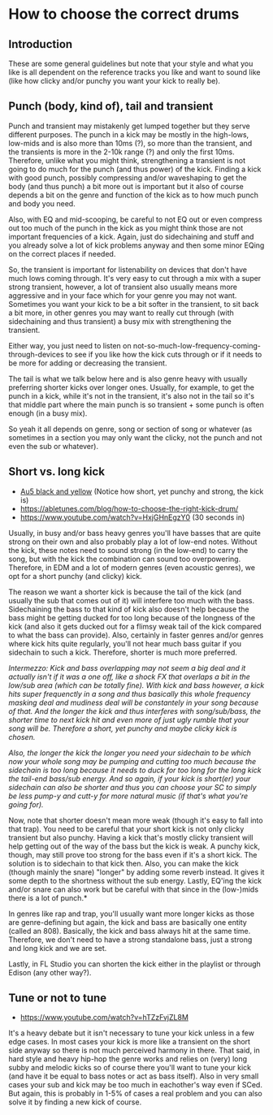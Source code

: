 # How to choose the correct drums

## Introduction
These are some general guidelines but note that your style and what you like is all dependent on the reference tracks you like and want to sound like (like how clicky and/or punchy you want your kick to really be).

## Punch (body, kind of), tail and transient
Punch and transient may mistakenly get lumped together but they serve different purposes. The punch in a kick may be mostly in the high-lows, low-mids and is also more than 10ms (?), so more than the transient, and the transients is more in the 2-10k range (?) and only the first 10ms. Therefore, unlike what you might think, strengthening a transient is not going to do much for the punch (and thus power) of the kick. Finding a kick with good punch, possibly compressing and/or waveshaping to get the body (and thus punch) a bit more out is important but it also of course depends a bit on the genre and function of the kick as to how much punch and body you need.

Also, with EQ and mid-scooping, be careful to not EQ out or even compress out too much of the punch in the kick as you might think those are not important frequencies of a kick. Again, just do sidechaining and stuff and you already solve a lot of kick problems anyway and then some minor EQing on the correct places if needed.

So, the transient is important for listenability on devices that don't have much lows coming through. It's very easy to cut through a mix with a super strong transient, however, a lot of transient also usually means more aggressive and in your face which for your genre you may not want. Sometimes you want your kick to be a bit softer in the transient, to sit back a bit more, in other genres you may want to really cut through (with sidechaining and thus transient) a busy mix with strengthening the transient.

Either way, you just need to listen on not-so-much-low-frequency-coming-through-devices to see if you like how the kick cuts through or if it needs to be more for adding or decreasing the transient.

The tail is what we talk below here and is also genre heavy with usually preferring shorter kicks over longer ones. Usually, for example, to get the punch in a kick, while it's not in the transient, it's also not in the tail so it's that middle part where the main punch is so transient + some punch is often enough (in a busy mix).

So yeah it all depends on genre, song or section of song or whatever (as sometimes in a section you may only want the clicky, not the punch and not even the sub or whatever).

## Short vs. long kick
- [Au5 black and yellow](https://www.youtube.com/watch?v=oLBqmi0ot_g) (Notice how short, yet punchy and strong, the kick is)
- https://abletunes.com/blog/how-to-choose-the-right-kick-drum/
- https://www.youtube.com/watch?v=HxjGHnEgzY0 (30 seconds in)

Usually, in busy and/or bass heavy genres you'll have basses that are quite strong on their own and also probably play a lot of low-end notes. Without the kick, these notes need to sound strong (in the low-end) to carry the song, but with the kick the combination can sound too overpowering. Therefore, in EDM and a lot of modern genres (even acoustic genres), we opt for a short punchy (and clicky) kick.

The reason we want a shorter kick is because the tail of the kick (and usually the sub that comes out of it) will interfere too much with the bass. Sidechaining the bass to that kind of kick also doesn't help because the bass might be getting ducked for too long because of the longness of the kick (and also it gets ducked out for a flimsy weak tail of the kick compared to what the bass can provide). Also, certainly in faster genres and/or genres where kick hits quite regularly, you'll not hear much bass guitar if you sidechain to such a kick. Therefore, shorter is much more preferred.

*Intermezzo: Kick and bass overlapping may not seem a big deal and it actually isn't if it was a one off, like a shock FX that overlaps a bit in the low/sub area (which can be totally fine). With kick and bass however, a kick hits super frequenctly in a song and thus basically this whole frequency masking deal and mudiness deal will be constantely in your song because of that. And the longer the kick and thus interferes with song/sub/bass, the shorter time to next kick hit and even more of just ugly rumble that your song will be. Therefore a short, yet punchy and maybe clicky kick is chosen.*

*Also, the longer the kick the longer you need your sidechain to be which now your whole song may be pumping and cutting too much because the sidechain is too long because it needs to duck for too long for the long kick the tail-end bass/sub energy. And so again, if your kick is short(er) your sidechain can also be shorter and thus you can choose your SC to simply be less pump-y and cutt-y for more natural music (if that's what you're going for).*

Now, note that shorter doesn't mean more weak (though it's easy to fall into that trap). You need to be careful that your short kick is not only clicky transient but also punchy. Having a kick that's mostly clicky transient will help getting out of the way of the bass but the kick is weak. A punchy kick, though, may still prove too strong for the bass even if it's a short kick. The solution is to sidechain to that kick then. Also, you can make the kick (though mainly the snare) "longer" by adding some reverb instead. It gives it some depth to the shortness without the sub energy. Lastly, EQ'ing the kick and/or snare can also work but be careful with that since in the (low-)mids there is a lot of punch.*

In genres like rap and trap, you'll usually want more longer kicks as those are genre-defining but again, the kick and bass are basically one entity (called an 808). Basically, the kick and bass always hit at the same time. Therefore, we don't need to have a strong standalone bass, just a strong and long kick and we are set.

Lastly, in FL Studio you can shorten the kick either in the playlist or through Edison (any other way?).

## Tune or not to tune
- https://www.youtube.com/watch?v=hTZzFvjZL8M

It's a heavy debate but it isn't necessary to tune your kick unless in a few edge cases. In most cases your kick is more like a transient on the short side anyway so there is not much perceived harmony in there. That said, in hard style and heavy hip-hop the genre works and relies on (very) long subby and melodic kicks so of course there you'll want to tune your kick (and have it be equal to bass notes or act as bass itself). Also in very small cases your sub and kick may be too much in eachother's way even if SCed. But again, this is probably in 1-5% of cases a real problem and you can also solve it by finding a new kick of course.
